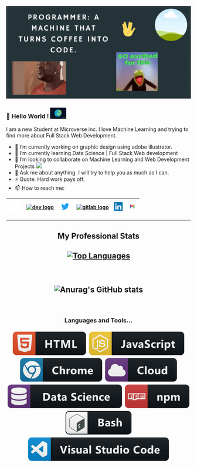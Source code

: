 <img src="Cheers! (1).gif" alt="">

### 👋 Hello World !  <img src="299891a5fc87e239d87f782ba6608682.gif" width="44px">
  
I am a new Student at Microverse inc. I love Machine Learning and trying to find more about Full Stack Web Development. 

- 🔭 I’m currently working on graphic design using adobe illustrator.
- 🌱 I’m currently learning Data Science | Full Stack Web development
- 👯 I’m looking to collaborate on Machine Learning and Web Development Projects <img src="https://media.giphy.com/media/WUlplcMpOCEmTGBtBW/giphy.gif" width="30">
- 💬 Ask me about anything. I will try to help you as much as I can.
- ⚡ Quote: Hard work pays off.
- 📫 How to reach me:

| [<img src="https://raw.githubusercontent.com/Delta456/Delta456/master/img/github.png" alt="github logo" width="34">](https://github.com/hamid-murambiwa) |  [<img src="https://raw.githubusercontent.com/Delta456/Delta456/master/img/dev.png" alt="dev logo" width="24">](https://dev.to/hamidmurambiwa) |  [<img src="https://raw.githubusercontent.com/Delta456/Delta456/master/img/twitter.png" alt="twitter logo" width="34">](https://twitter.com/Hamid87789454) |  [<img src="https://raw.githubusercontent.com/Delta456/Delta456/master/img/gitlab.png" alt="gitlab logo" width="24">](https://gitlab.com/machipisajunior) |  [<img src="LinkedIn_logo_initials.png" alt="linkedin logo" width="24">](https://www.linkedin.com/in/hamid-murambiwa-8a9a9520a/) |  [<img src="Gmail-logo.png" alt="gmail logo" width="24">](machipisajunior@gmail.com)
|---|---|---|---|---|---|

----


## <p align="center">My Professional Stats</p>

## <p align="center">[![Top Languages](https://github-readme-stats.vercel.app/api/top-langs/?username=hamid-murambiwa&theme=dark)](https://github.com/KDlamini/github-readme-stats)</p>
 &nbsp;
  
## <p align="center">![Anurag's GitHub stats](https://github-readme-stats.vercel.app/api?username=hamid-murambiwa&show_icons=true&theme=dark)</p>
 &nbsp;


### <p align="center">Languages and Tools...</p>

<p align="center">
 <img src="https://raw.githubusercontent.com/8bithemant/8bithemant/master/svg/dev/languages/html.svg" alt="Twitter" style="vertical-align:top; margin:4px"><img src="https://raw.githubusercontent.com/8bithemant/8bithemant/master/svg/dev/languages/js.svg" alt="Twitter" style="vertical-align:top; margin:4px"><img src="https://raw.githubusercontent.com/8bithemant/8bithemant/master/svg/dev/misc/chrome.svg" alt="Twitter" style="vertical-align:top; margin:4px"><img src="https://raw.githubusercontent.com/8bithemant/8bithemant/master/svg/dev/misc/cloud.svg" alt="Twitter" style="vertical-align:top; margin:4px"><img src="https://raw.githubusercontent.com/8bithemant/8bithemant/master/svg/dev/misc/datascience.svg" alt="Twitter" style="vertical-align:top; margin:4px"><img src="https://raw.githubusercontent.com/8bithemant/8bithemant/master/svg/dev/services/npm.svg" alt="Twitter" style="vertical-align:top; margin:4px"><img src="https://raw.githubusercontent.com/8bithemant/8bithemant/master/svg/dev/tools/bash.svg" alt="Twitter" style="vertical-align:top; margin:4px"><img src="https://raw.githubusercontent.com/8bithemant/8bithemant/master/svg/dev/tools/visualstudio_code.svg" alt="Twitter" style="vertical-align:top; margin:4px">

</p>



<!--
**hamid-murambiwa/hamid-murambiwa** is a ✨ _special_ ✨ repository because its `README.md` (this file) appears on your GitHub profile.

Here are some ideas to get you started:

- 🔭 I’m currently working on ...
- 🌱 I’m currently learning ...
- 👯 I’m looking to collaborate on ...
- 🤔 I’m looking for help with ...
- 💬 Ask me about ...
- 📫 How to reach me: ...
- 😄 Pronouns: ...
- ⚡ Fun fact: ...
-->

